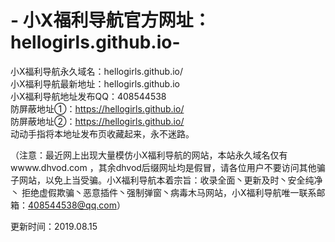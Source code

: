 # - 小X福利导航官方网址：hellogirls.github.io-

小X福利导航永久域名：hellogirls.github.io/<br />
小X福利导航最新地址：hellogirls.github.io<br />
小X福利导航地址发布QQ：408544538<br />
防屏蔽地址①：https://hellogirls.github.io/<br />
防屏蔽地址②：https://hellogirls.github.io/<br />
动动手指将本地址发布页收藏起来，永不迷路。<br />  

（注意：最近网上出现大量模仿小X福利导航的网站，本站永久域名仅有wwww.dhvod.com ，其余dhvod后缀网址均是假冒，请各位用户不要访问其他骗子网站，以免上当受骗。小X福利导航本着宗旨：收录全面丶更新及时丶安全纯净丶 拒绝虚假欺骗丶恶意插件丶强制弹窗丶病毒木马网站，小X福利导航唯一联系邮箱：408544538@qq.com）  

更新时间：2019.08.15
